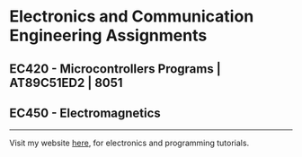 # Electronics and Communication Engineering Assignments
## EC420 - Microcontrollers Programs | AT89C51ED2 | 8051
## EC450 - Electromagnetics
***

Visit my website <a href="https://fazals.ddns.net" target="_blank">here</a>, for electronics and programming tutorials.
